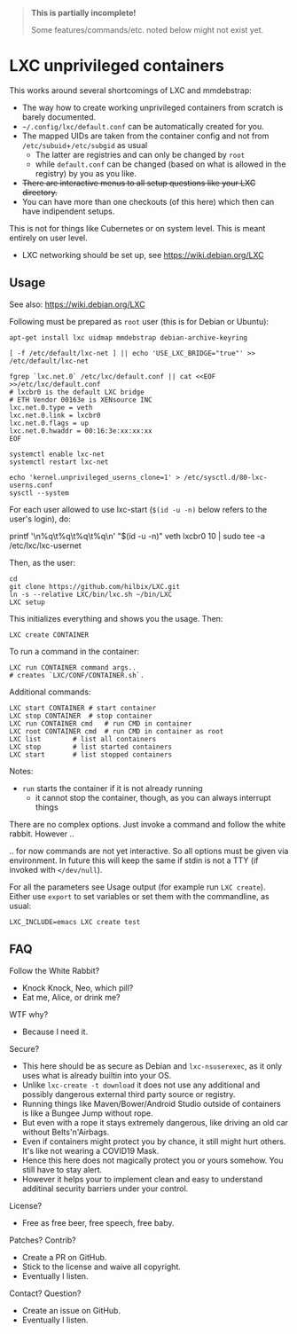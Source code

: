 > **This is partially incomplete!**
>
> Some features/commands/etc. noted below might not exist yet.


# LXC unprivileged containers

This works around several shortcomings of LXC and mmdebstrap:

- The way how to create working unprivileged containers from scratch is barely documented.
- `~/.config/lxc/default.conf` can be automatically created for you.
- The mapped UIDs are taken from the container config and not from `/etc/subuid`+`/etc/subgid` as usual
  - The latter are registries and can only be changed by `root`
  - while `default.conf` can be changed (based on what is allowed in the registry) by you as you like.
- ~~There are interactive menus to all setup questions like your LXC directory.~~
- You can have more than one checkouts (of this here) which then can have indipendent setups.

This is not for things like Cubernetes or on system level.  This is meant entirely on user level.

- LXC networking should be set up, see https://wiki.debian.org/LXC


## Usage

See also: https://wiki.debian.org/LXC

Following must be prepared as `root` user (this is for Debian or Ubuntu):

```
apt-get install lxc uidmap mmdebstrap debian-archive-keyring

[ -f /etc/default/lxc-net ] || echo 'USE_LXC_BRIDGE="true"' >> /etc/default/lxc-net

fgrep `lxc.net.0` /etc/lxc/default.conf || cat <<EOF >>/etc/lxc/default.conf
# lxcbr0 is the default LXC bridge                                                                                                            
# ETH Vendor 00163e is XENsource INC
lxc.net.0.type = veth
lxc.net.0.link = lxcbr0
lxc.net.0.flags = up
lxc.net.0.hwaddr = 00:16:3e:xx:xx:xx
EOF

systemctl enable lxc-net
systemctl restart lxc-net

echo 'kernel.unprivileged_userns_clone=1' > /etc/sysctl.d/80-lxc-userns.conf
sysctl --system
```

For each user allowed to use lxc-start (`$(id -u -n)` below refers to the user's login), do:

printf '\n%q\t%q\t%q\t%q\n' "$(id -u -n)" veth lxcbr0 10 | sudo tee -a /etc/lxc/lxc-usernet

Then, as the user:

	cd
	git clone https://github.com/hilbix/LXC.git
	ln -s --relative LXC/bin/lxc.sh ~/bin/LXC
	LXC setup

This initializes everything and shows you the usage.  Then:

	LXC create CONTAINER

To run a command in the container:

	LXC run CONTAINER command args..
	# creates `LXC/CONF/CONTAINER.sh`.

Additional commands:

	LXC start CONTAINER	# start container
	LXC stop CONTAINER	# stop container
	LXC run CONTAINER cmd	# run CMD in container
	LXC root CONTAINER cmd	# run CMD in container as root
	LXC list		# list all containers
	LXC stop		# list started containers
	LXC start		# list stopped containers

Notes:

- `run` starts the container if it is not already running
  - it cannot stop the container, though, as you can always interrupt things

There are no complex options.  Just invoke a command and follow the white rabbit.  However ..

.. for now commands are not yet interactive.  So all options must be given via environment.
In future this will keep the same if stdin is not a TTY (if invoked with `</dev/null`).

For all the parameters see Usage output (for example run `LXC create`).
Either use `export` to set variables or set them with the commandline, as usual:

	LXC_INCLUDE=emacs LXC create test


## FAQ

Follow the White Rabbit?

- Knock Knock, Neo, which pill?
- Eat me, Alice, or drink me?

WTF why?

- Because I need it.

Secure?

- This here should be as secure as Debian and `lxc-nsuserexec`, as it only uses what is already builtin into your OS.
- Unlike `lxc-create -t download` it does not use any additional and possibly dangerous external third party source or registry.
- Running things like Maven/Bower/Android Studio outside of containers is like a Bungee Jump without rope.
- But even with a rope it stays extremely dangerous, like driving an old car without Belts'n'Airbags.
- Even if containers might protect you by chance, it still might hurt others.  It's like not wearing a COVID19 Mask.
- Hence this here does not magically protect you or yours somehow.  You still have to stay alert.
- However it helps your to implement clean and easy to understand additinal security barriers under your control.

License?

- Free as free beer, free speech, free baby.

Patches?  Contrib?

- Create a PR on GitHub.
- Stick to the license and waive all copyright.
- Eventually I listen.

Contact?  Question?

- Create an issue on GitHub.
- Eventually I listen.

